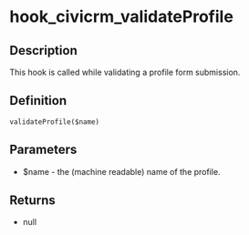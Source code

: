 # hook_civicrm_validateProfile

## Description

This hook is called while validating a profile form submission.

## Definition

    validateProfile($name)

## Parameters

-   $name - the (machine readable) name of the profile.

## Returns

-   null